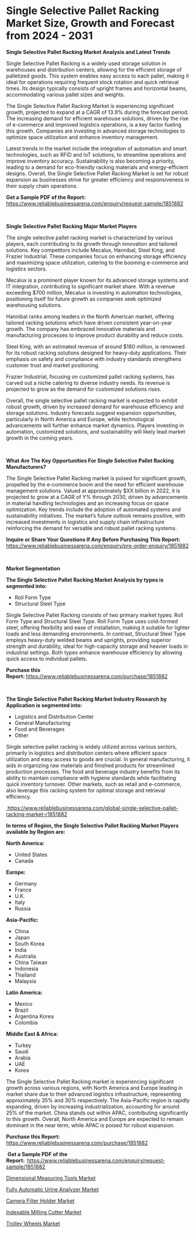 <p><h1>Single Selective Pallet Racking Market Size, Growth and Forecast from 2024 - 2031</h1></p><p><strong>Single Selective Pallet Racking Market Analysis and Latest Trends</strong></p>
<p><p>Single Selective Pallet Racking is a widely used storage solution in warehouses and distribution centers, allowing for the efficient storage of palletized goods. This system enables easy access to each pallet, making it ideal for operations requiring frequent stock rotation and quick retrieval times. Its design typically consists of upright frames and horizontal beams, accommodating various pallet sizes and weights.</p><p>The Single Selective Pallet Racking Market is experiencing significant growth, projected to expand at a CAGR of 13.9% during the forecast period. The increasing demand for efficient warehouse solutions, driven by the rise of e-commerce and improved logistics operations, is a key factor fueling this growth. Companies are investing in advanced storage technologies to optimize space utilization and enhance inventory management.</p><p>Latest trends in the market include the integration of automation and smart technologies, such as RFID and IoT solutions, to streamline operations and improve inventory accuracy. Sustainability is also becoming a priority, leading to a demand for eco-friendly racking materials and energy-efficient designs. Overall, the Single Selective Pallet Racking Market is set for robust expansion as businesses strive for greater efficiency and responsiveness in their supply chain operations.</p></p>
<p><strong>Get a Sample PDF of the Report:&nbsp;</strong> <a href="https://www.reliablebusinessarena.com/enquiry/request-sample/1851882?utm_campaign=1556&utm_medium=2&utm_source=Github&utm_content=ia&utm_term=19102024&utm_id=single-selective-pallet-racking">https://www.reliablebusinessarena.com/enquiry/request-sample/1851882</a></p>
<p>&nbsp;</p>
<p><strong>Single Selective Pallet Racking Major Market Players</strong></p>
<p><p>The single selective pallet racking market is characterized by various players, each contributing to its growth through innovation and tailored solutions. Key competitors include Mecalux, Hannibal, Steel King, and Frazier Industrial. These companies focus on enhancing storage efficiency and maximizing space utilization, catering to the booming e-commerce and logistics sectors.</p><p>Mecalux is a prominent player known for its advanced storage systems and IT integration, contributing to significant market share. With a revenue exceeding $700 million, Mecalux is investing in automation technologies, positioning itself for future growth as companies seek optimized warehousing solutions.</p><p>Hannibal ranks among leaders in the North American market, offering tailored racking solutions which have driven consistent year-on-year growth. The company has embraced innovative materials and manufacturing processes to improve product durability and reduce costs.</p><p>Steel King, with an estimated revenue of around $180 million, is renowned for its robust racking solutions designed for heavy-duty applications. Their emphasis on safety and compliance with industry standards strengthens customer trust and market positioning.</p><p>Frazier Industrial, focusing on customized pallet racking systems, has carved out a niche catering to diverse industry needs. Its revenue is projected to grow as the demand for customized solutions rises.</p><p>Overall, the single selective pallet racking market is expected to exhibit robust growth, driven by increased demand for warehouse efficiency and storage solutions. Industry forecasts suggest expansion opportunities, particularly in North America and Europe, while technological advancements will further enhance market dynamics. Players investing in automation, customized solutions, and sustainability will likely lead market growth in the coming years.</p></p>
<p>&nbsp;</p>
<p><strong>What Are The Key Opportunities For Single Selective Pallet Racking Manufacturers?</strong></p>
<p><p>The Single Selective Pallet Racking market is poised for significant growth, propelled by the e-commerce boom and the need for efficient warehouse management solutions. Valued at approximately $XX billion in 2022, it is projected to grow at a CAGR of Y% through 2030, driven by advancements in material handling technologies and an increasing focus on space optimization. Key trends include the adoption of automated systems and sustainability initiatives. The market’s future outlook remains positive, with increased investments in logistics and supply chain infrastructure reinforcing the demand for versatile and robust pallet racking systems.</p></p>
<p><strong>Inquire or Share Your Questions If Any Before Purchasing This Report:</strong> <a href="https://www.reliablebusinessarena.com/enquiry/pre-order-enquiry/1851882?utm_campaign=1556&utm_medium=2&utm_source=Github&utm_content=ia&utm_term=19102024&utm_id=single-selective-pallet-racking">https://www.reliablebusinessarena.com/enquiry/pre-order-enquiry/1851882</a></p>
<p>&nbsp;</p>
<p><strong>Market Segmentation</strong></p>
<p><strong>The Single Selective Pallet Racking Market Analysis by types is segmented into:</strong></p>
<p><ul><li>Roll Form Type</li><li>Structural Steel Type</li></ul></p>
<p><p>Single Selective Pallet Racking consists of two primary market types: Roll Form Type and Structural Steel Type. Roll Form Type uses cold-formed steel, offering flexibility and ease of installation, making it suitable for lighter loads and less demanding environments. In contrast, Structural Steel Type employs heavy-duty welded beams and uprights, providing superior strength and durability, ideal for high-capacity storage and heavier loads in industrial settings. Both types enhance warehouse efficiency by allowing quick access to individual pallets.</p></p>
<p><strong>Purchase this Report:&nbsp;</strong><a href="https://www.reliablebusinessarena.com/purchase/1851882?utm_campaign=1556&utm_medium=2&utm_source=Github&utm_content=ia&utm_term=19102024&utm_id=single-selective-pallet-racking">https://www.reliablebusinessarena.com/purchase/1851882</a></p>
<p>&nbsp;</p>
<p><strong>The Single Selective Pallet Racking Market Industry Research by Application is segmented into:</strong></p>
<p><ul><li>Logistics and Distribution Center</li><li>General Manufacturing</li><li>Food and Beverages</li><li>Other</li></ul></p>
<p><p>Single selective pallet racking is widely utilized across various sectors, primarily in logistics and distribution centers where efficient space utilization and easy access to goods are crucial. In general manufacturing, it aids in organizing raw materials and finished products for streamlined production processes. The food and beverage industry benefits from its ability to maintain compliance with hygiene standards while facilitating quick inventory turnover. Other markets, such as retail and e-commerce, also leverage this racking system for optimal storage and retrieval efficiency.</p></p>
<p><a href="https://www.reliablebusinessarena.com/global-single-selective-pallet-racking-market-r1851882?utm_campaign=1556&utm_medium=2&utm_source=Github&utm_content=ia&utm_term=19102024&utm_id=single-selective-pallet-racking">&nbsp;https://www.reliablebusinessarena.com/global-single-selective-pallet-racking-market-r1851882</a></p>
<p><strong>In terms of Region, the Single Selective Pallet Racking Market Players available by Region are:</strong></p>
<p>
    <p> <strong> North America: </strong>
        <ul>
            <li>United States</li>
            <li>Canada</li>
        </ul>
        </p> 
    <p> <strong> Europe: </strong>
        <ul>
            <li>Germany</li>
            <li>France</li>
            <li>U.K.</li>
            <li>Italy</li>
            <li>Russia</li>
        </ul>
        </p> 
    <p> <strong> Asia-Pacific: </strong>
        <ul>
            <li>China</li>
            <li>Japan</li>
            <li>South Korea</li>
            <li>India</li>
            <li>Australia</li>
            <li>China Taiwan</li>
            <li>Indonesia</li>
            <li>Thailand</li>
            <li>Malaysia</li>
        </ul>
        </p> 
    <p> <strong> Latin America: </strong>
        <ul>
            <li>Mexico</li>
            <li>Brazil</li>
            <li>Argentina Korea</li>
            <li>Colombia</li>
        </ul>
        </p> 
    <p> <strong> Middle East & Africa: </strong>
        <ul>
            <li>Turkey</li>
            <li>Saudi</li>
            <li>Arabia</li>
            <li>UAE</li>
            <li>Korea</li>
        </ul>
    </p>
    </p>
<p><p>The Single Selective Pallet Racking market is experiencing significant growth across various regions, with North America and Europe leading in market share due to their advanced logistics infrastructure, representing approximately 35% and 30% respectively. The Asia-Pacific region is rapidly expanding, driven by increasing industrialization, accounting for around 25% of the market. China stands out within APAC, contributing significantly to this growth. Overall, North America and Europe are expected to remain dominant in the near term, while APAC is poised for robust expansion.</p></p>
<p><strong>Purchase this Report: </strong><a href="https://www.reliablebusinessarena.com/purchase/1851882?utm_campaign=1556&utm_medium=2&utm_source=Github&utm_content=ia&utm_term=19102024&utm_id=single-selective-pallet-racking">https://www.reliablebusinessarena.com/purchase/1851882</a></p>
<p>&nbsp;<strong>Get a Sample PDF of the Report:&nbsp;&nbsp;</strong><a href="https://www.reliablebusinessarena.com/enquiry/request-sample/1851882?utm_campaign=1556&utm_medium=2&utm_source=Github&utm_content=ia&utm_term=19102024&utm_id=single-selective-pallet-racking">https://www.reliablebusinessarena.com/enquiry/request-sample/1851882</a></p>
<p><strong></strong></p>
<p><p><a href="https://www.linkedin.com/pulse/dimensional-measuring-tools-market-share-size-trends-l16sc?utm_campaign=1556&utm_medium=2&utm_source=Github&utm_content=ia&utm_term=19102024&utm_id=single-selective-pallet-racking">Dimensional Measuring Tools Market</a></p><p><a href="https://www.linkedin.com/pulse/trends-global-fully-automatic-urine-analyzer-market-forecast-plesc?utm_campaign=1556&utm_medium=2&utm_source=Github&utm_content=ia&utm_term=19102024&utm_id=single-selective-pallet-racking">Fully Automatic Urine Analyzer Market</a></p><p><a href="https://www.linkedin.com/pulse/decoding-camera-filter-holder-market-signals-growth-avfsc?utm_campaign=1556&utm_medium=2&utm_source=Github&utm_content=ia&utm_term=19102024&utm_id=single-selective-pallet-racking">Camera Filter Holder Market</a></p><p><a href="https://www.linkedin.com/pulse/indexable-milling-cutter-market-overview-global-trends-future-i7m2c?utm_campaign=1556&utm_medium=2&utm_source=Github&utm_content=ia&utm_term=19102024&utm_id=single-selective-pallet-racking">Indexable Milling Cutter Market</a></p><p><a href="https://issuu.com/reportprime-2/docs/trolley-wheels-market-size-2030.ppt_ce6c2d3bded248?utm_campaign=1556&utm_medium=2&utm_source=Github&utm_content=ia&utm_term=19102024&utm_id=single-selective-pallet-racking">Trolley Wheels Market</a></p></p>